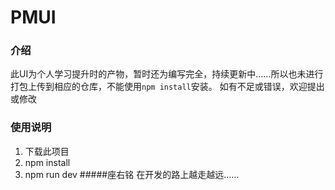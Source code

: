 # PMUI

### 介绍
此UI为个人学习提升时的产物，暂时还为编写完全，持续更新中……所以也未进行打包上传到相应的仓库，不能使用`npm install`安装。
如有不足或错误，欢迎提出或修改
### 使用说明
1. 下载此项目
2. npm install
3. npm run dev
#####座右铭
在开发的路上越走越远……
